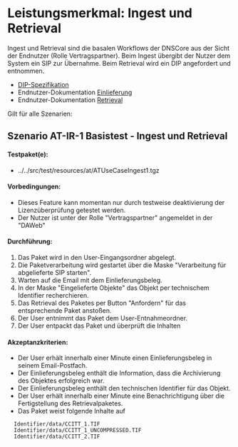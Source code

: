 # Leistungsmerkmal: Ingest und Retrieval

Ingest und Retrieval sind die basalen Workflows der DNSCore aus der Sicht der Endnutzer (Rolle Vertragspartner).
Beim Ingest übergibt der Nutzer dem System ein SIP zur Übernahme. Beim Retrieval wird ein DIP angefordert und entnommen.

* [DIP-Spezifikation](specification_dip.md)
* Endnutzer-Dokumentation [Einlieferung](usage_ingest.de.md)
* Endnutzer-Dokumentation [Retrieval](usage_retrieval.de.md)

Gilt für alle Szenarien:

## Szenario AT-IR-1 Basistest - Ingest und Retrieval

#### Testpaket(e):

* ../../src/test/resources/at/ATUseCaseIngest1.tgz

#### Vorbedingungen:
* Dieses Feature kann momentan nur durch testweise deaktivierung der Lizenzüberprüfung getestet werden.
* Der Nutzer ist unter der Rolle "Vertragspartner" angemeldet in der "DAWeb"

#### Durchführung:

1. Das Paket wird in den User-Eingangsordner abgelegt.
1. Die Paketverarbeitung wird gestartet über die Maske "Verarbeitung für abgelieferte SIP starten".
1. Warten auf die Email mit dem Einlieferungsbeleg.
1. In der Maske "Eingelieferte Objekte" das Objekt per technischem Identifier recherchieren.
1. Das Retrieval des Paketes per Button "Anfordern" für das entsprechende Paket anstoßen.
1. Der User entnimmt das Paket dem User-Entnahmeordner.
1. Der User entpackt das Paket und überprüft die Inhalten

#### Akzeptanzkriterien:

* Der User erhält innerhalb einer Minute einen Einlieferungsbeleg in seinem Email-Postfach.
* Der Einlieferungsbeleg enthält die Information, dass die Archivierung des Objektes erfolgreich war.
* Der Einlieferungsbeleg enthält den technischen Identifier für das Objekt.
* Der User erhält innerhalb einer Minute eine Benachrichtigung über die Fertigstellung des Retrievalpaketes.
* Das Paket weist folgende Inhalte auf
```
  Identifier/data/CCITT_1.TIF
  Identifier/data/CCITT_1_UNCOMPRESSED.TIF
  Identifier/data/CCITT_2.TIF
``` 




